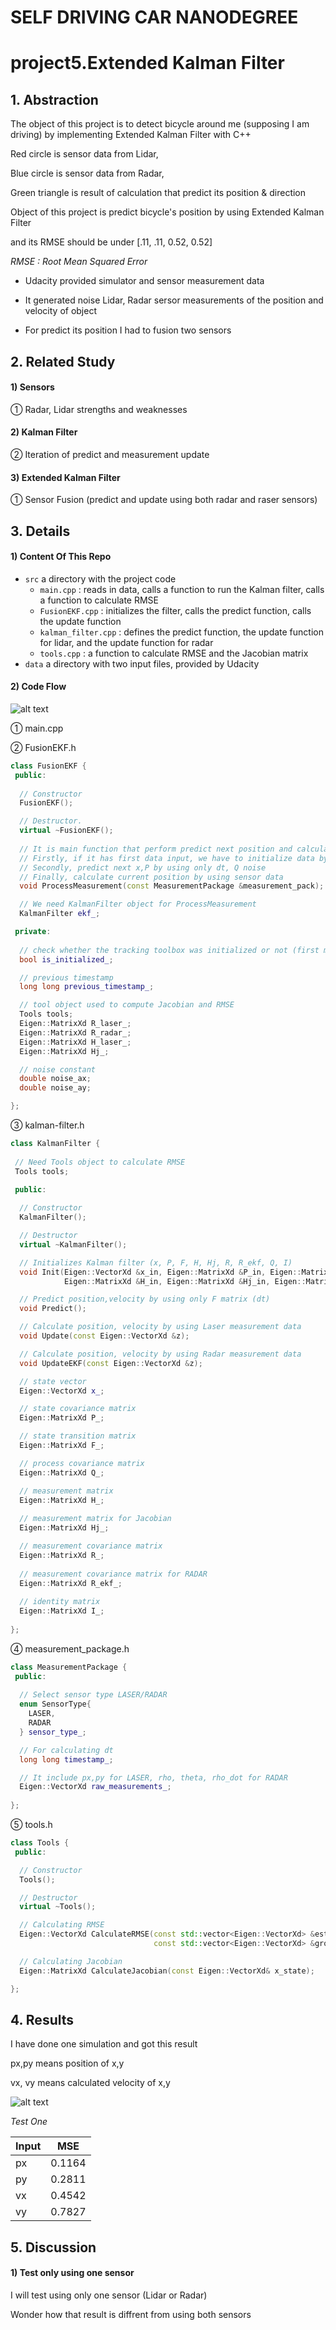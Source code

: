 # SELF DRIVING CAR NANODEGREE
# project5.Extended Kalman Filter


[//]: # (Image References)

[image1-1]: ./images/laser_radar.png "raser and radar characterastics"

[image2-1]: ./images/kalman_filter_1.jpg "About Kalman Filter"
[image2-2]: ./images/kalman_filter_2.jpg "About Kalman Filter"
[image2-3]: ./images/kalman_filter_3.jpg "About Kalman Filter"
[image2-4]: ./images/kalman_filter_4.jpg "About Kalman Filter"
[image2-5]: ./images/kalman_filter_5.jpg "About Kalman Filter"

[image3-1]: ./images/extended_kalman_filter_1.jpg "About Extended Kalman Filter"
[image3-2]: ./images/extended_kalman_filter_2.jpg "About Extended Kalman Filter"
[image3-3]: ./images/extended_kalman_filter_3.jpg "About Extended Kalman Filter"
[image3-4]: ./images/extended_kalman_filter_4.jpg "About Extended Kalman Filter"
[image3-5]: ./images/extended_kalman_filter_5.jpg "About Extended Kalman Filter"
[image3-6]: ./images/extended_kalman_filter_6.jpg "About Extended Kalman Filter"
[image3-7]: ./images/extended_kalman_filter_7.jpg "About Extended Kalman Filter"
[image3-8]: ./images/extended_kalman_filter_8.jpg "About Extended Kalman Filter"
[image3-9]: ./images/extended_kalman_filter_9.jpg "About Extended Kalman Filter"

[image4-1]: ./images/code_flow.png "Code Flow"

[image5-1]: ./images/result.png "Result"



## 1. Abstraction

The object of this project is to detect bicycle around me (supposing I am driving) by implementing Extended Kalman Filter with C++ 

Red circle is sensor data from Lidar,

Blue circle is sensor data from Radar,

Green triangle is result of calculation that predict its position & direction

Object of this project is predict bicycle's position by using Extended Kalman Filter

and its RMSE should be under [.11, .11, 0.52, 0.52]

*RMSE : Root Mean Squared Error*

- Udacity provided simulator and sensor measurement data

- It generated noise Lidar, Radar sersor measurements of the position and velocity of object

- For predict its position I had to fusion two sensors

## 2. Related Study

#### 1) Sensors

① Radar, Lidar strengths and weaknesses

#### 2) Kalman Filter

② Iteration of predict and measurement update

#### 3) Extended Kalman Filter

① Sensor Fusion (predict and update using both radar and raser sensors)


## 3. Details

#### 1) Content Of This Repo

- ```src``` a directory with the project code
    - ```main.cpp``` : reads in data, calls a function to run the Kalman filter, calls a function to calculate RMSE
    - ```FusionEKF.cpp``` : initializes the filter, calls the predict function, calls the update function
    - ```kalman_filter.cpp``` : defines the predict function, the update function for lidar, and the update function for radar
    - ```tools.cpp``` : a function to calculate RMSE and the Jacobian matrix
- ```data``` a directory with two input files, provided by Udacity


#### 2) Code Flow

![alt text][image4-1]

① main.cpp




② FusionEKF.h

```c++
class FusionEKF {
 public:
  
  // Constructor
  FusionEKF();

  // Destructor. 
  virtual ~FusionEKF();
  
  // It is main function that perform predict next position and calculate position by inputing sensor data
  // Firstly, if it has first data input, we have to initialize data by using ekf_.init() function
  // Secondly, predict next x,P by using only dt, Q noise
  // Finally, calculate current position by using sensor data
  void ProcessMeasurement(const MeasurementPackage &measurement_pack);

  // We need KalmanFilter object for ProcessMeasurement
  KalmanFilter ekf_;

 private:
 
  // check whether the tracking toolbox was initialized or not (first measurement)
  bool is_initialized_;

  // previous timestamp
  long long previous_timestamp_;

  // tool object used to compute Jacobian and RMSE
  Tools tools;
  Eigen::MatrixXd R_laser_;
  Eigen::MatrixXd R_radar_;
  Eigen::MatrixXd H_laser_;
  Eigen::MatrixXd Hj_;

  // noise constant
  double noise_ax;
  double noise_ay;

};
```

③ kalman-filter.h

```c++
class KalmanFilter {
 
 // Need Tools object to calculate RMSE
 Tools tools;
  
 public:

  // Constructor
  KalmanFilter();

  // Destructor
  virtual ~KalmanFilter();

  // Initializes Kalman filter (x, P, F, H, Hj, R, R_ekf, Q, I)
  void Init(Eigen::VectorXd &x_in, Eigen::MatrixXd &P_in, Eigen::MatrixXd &F_in,
            Eigen::MatrixXd &H_in, Eigen::MatrixXd &Hj_in, Eigen::MatrixXd &R_in, Eigen::MatrixXd &R_ekf_in, Eigen::MatrixXd &Q_in);

  // Predict position,velocity by using only F matrix (dt)
  void Predict();

  // Calculate position, velocity by using Laser measurement data
  void Update(const Eigen::VectorXd &z);

  // Calculate position, velocity by using Radar measurement data
  void UpdateEKF(const Eigen::VectorXd &z);

  // state vector
  Eigen::VectorXd x_;

  // state covariance matrix
  Eigen::MatrixXd P_;

  // state transition matrix
  Eigen::MatrixXd F_;

  // process covariance matrix
  Eigen::MatrixXd Q_;

  // measurement matrix
  Eigen::MatrixXd H_;
  
  // measurement matrix for Jacobian
  Eigen::MatrixXd Hj_;

  // measurement covariance matrix
  Eigen::MatrixXd R_;
  
  // measurement covariance matrix for RADAR
  Eigen::MatrixXd R_ekf_;
  
  // identity matrix
  Eigen::MatrixXd I_;
  
};
```

④ measurement_package.h

```c++
class MeasurementPackage {
 public:
 
  // Select sensor type LASER/RADAR
  enum SensorType{
    LASER,
    RADAR
  } sensor_type_;

  // For calculating dt
  long long timestamp_;

  // It include px,py for LASER, rho, theta, rho_dot for RADAR
  Eigen::VectorXd raw_measurements_;
  
};
```

⑤ tools.h

```c++
class Tools {
 public:

  // Constructor
  Tools();

  // Destructor
  virtual ~Tools();

  // Calculating RMSE
  Eigen::VectorXd CalculateRMSE(const std::vector<Eigen::VectorXd> &estimations, 
                                const std::vector<Eigen::VectorXd> &ground_truth);

  // Calculating Jacobian
  Eigen::MatrixXd CalculateJacobian(const Eigen::VectorXd& x_state);

};
```

## 4. Results

I have done one simulation and got this result

px,py means position of x,y

vx, vy means calculated velocity of x,y

![alt text][image5-1]


*Test One*

| Input |   MSE   |
| ----- | ------- |
|  px   | 0.1164 |
|  py   | 0.2811 |
|  vx   | 0.4542 |
|  vy   | 0.7827 |


## 5. Discussion

#### 1) Test only using one sensor

I will test using only one sensor (Lidar or Radar)

Wonder how that result is diffrent from using both sensors



